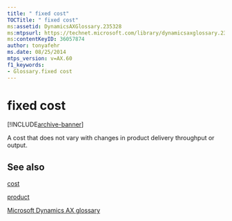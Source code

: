 ```yaml
---
title: " fixed cost"
TOCTitle: " fixed cost"
ms:assetid: DynamicsAXGlossary.235328
ms:mtpsurl: https://technet.microsoft.com/library/dynamicsaxglossary.235328(v=AX.60)
ms:contentKeyID: 36057874
author: tonyafehr
ms.date: 08/25/2014
mtps_version: v=AX.60
f1_keywords:
- Glossary.fixed cost
---
```


# fixed cost


[!INCLUDE[archive-banner](includes/archive-banner.md)]

A cost that does not vary with changes in product delivery throughput or output.

## See also

[cost](cost.md)

[product](product.md)

[Microsoft Dynamics AX glossary](glossary/microsoft-dynamics-ax-glossary.md)

  


